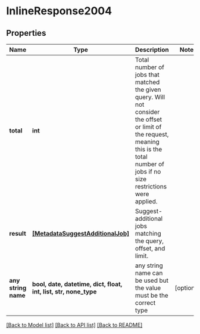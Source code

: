 # InlineResponse2004


## Properties
Name | Type | Description | Notes
------------ | ------------- | ------------- | -------------
**total** | **int** | Total number of jobs that matched the given query. Will not consider the offset or limit of the request, meaning this is the total number of jobs if no size restrictions were applied. | 
**result** | [**[MetadataSuggestAdditionalJob]**](MetadataSuggestAdditionalJob.md) | Suggest-additional jobs matching the query, offset, and limit. | 
**any string name** | **bool, date, datetime, dict, float, int, list, str, none_type** | any string name can be used but the value must be the correct type | [optional]

[[Back to Model list]](../README.md#documentation-for-models) [[Back to API list]](../README.md#documentation-for-api-endpoints) [[Back to README]](../README.md)


